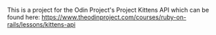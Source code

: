 This is a project for the Odin Project's Project Kittens API which can be found here: https://www.theodinproject.com/courses/ruby-on-rails/lessons/kittens-api